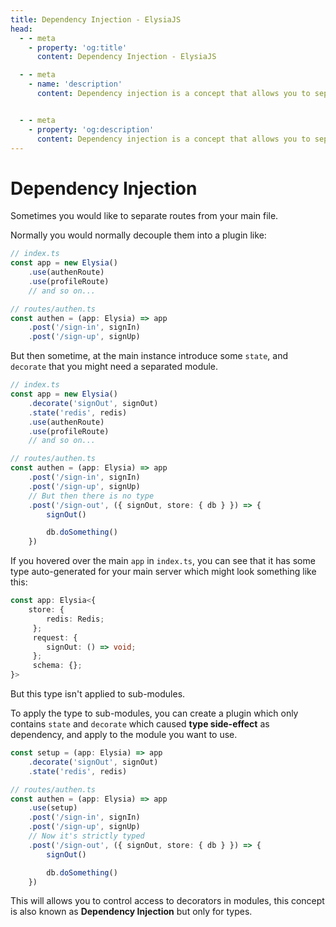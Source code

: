 ```yaml
---
title: Dependency Injection - ElysiaJS
head:
  - - meta
    - property: 'og:title'
      content: Dependency Injection - ElysiaJS

  - - meta
    - name: 'description'
      content: Dependency injection is a concept that allows you to separate a utility function, decouple route into a plugin and reuse them in a certain scope. This will allows you to control access to decorators of Elysia.


  - - meta
    - property: 'og:description'
      content: Dependency injection is a concept that allows you to separate a utility function, decouple route into a plugin and reuse them in a certain scope. This will allows you to control access to decorators of Elysia.
---
```


# Dependency Injection
Sometimes you would like to separate routes from your main file.

Normally you would normally decouple them into a plugin like:
```typescript
// index.ts
const app = new Elysia()
    .use(authenRoute)
    .use(profileRoute)
    // and so on...

// routes/authen.ts
const authen = (app: Elysia) => app
    .post('/sign-in', signIn)
    .post('/sign-up', signUp)
```

But then sometime, at the main instance introduce some `state`, and `decorate` that you might need a separated module.
```typescript
// index.ts
const app = new Elysia()
    .decorate('signOut', signOut)
    .state('redis', redis)
    .use(authenRoute)
    .use(profileRoute)
    // and so on...

// routes/authen.ts
const authen = (app: Elysia) => app
    .post('/sign-in', signIn)
    .post('/sign-up', signUp)
    // But then there is no type
    .post('/sign-out', ({ signOut, store: { db } }) => {
        signOut()

        db.doSomething()
    })
```

If you hovered over the main `app` in `index.ts`, you can see that it has some type auto-generated for your main server which might look something like this:
```typescript
const app: Elysia<{
    store: {
        redis: Redis;
     };
     request: {
        signOut: () => void;
     };
     schema: {};
}>
```

But this type isn't applied to sub-modules.

To apply the type to sub-modules, you can create a plugin which only contains `state` and `decorate` which caused **type side-effect** as dependency, and apply to the module you want to use.

```typescript
const setup = (app: Elysia) => app
    .decorate('signOut', signOut)
    .state('redis', redis)

// routes/authen.ts
const authen = (app: Elysia) => app
    .use(setup)
    .post('/sign-in', signIn)
    .post('/sign-up', signUp)
    // Now it's strictly typed
    .post('/sign-out', ({ signOut, store: { db } }) => {
        signOut()

        db.doSomething()
    })
```

This will allows you to control access to decorators in modules, this concept is also known as **Dependency Injection** but only for types.

